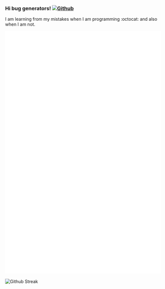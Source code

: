 ### Hi bug generators! [ ![Github](https://img.shields.io/github/followers/DavidVillalobos?label=Follow&style=social) ](https://github.com/DavidVillalobos)

I am learning from my mistakes when I am programming :octocat: and also when I am not.  

![Personal Metrics](https://github.com/DavidVillalobos/DavidVillalobos/blob/main/github-metrics.svg)

![Github Streak](https://github-readme-streak-stats.herokuapp.com/?user=DavidVillalobos&theme=dark&background=202124)
